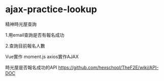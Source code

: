 # ajax-practice-lookup
精神時光屋查詢

1.用email查詢是否有報名成功

2.查詢目前報名人數

Vue實作
moment.js
axios實作AJAX


時光屋是否報名成功的API
https://github.com/hexschool/TheF2E/wiki/API-DOC


